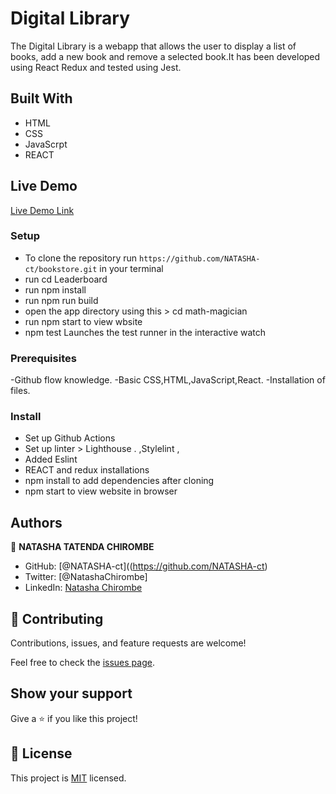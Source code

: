 # Digital Library

The Digital Library is a webapp that allows the user to display a list of books, add a new book and remove a selected book.It has been developed using React Redux and tested using Jest.

## Built With

- HTML
- CSS
- JavaScrpt
- REACT

## Live Demo 

[Live Demo Link](https://deft-seahorse-76e953.netlify.app/)

### Setup
- To clone the repository run `https://github.com/NATASHA-ct/bookstore.git` in your terminal
- run cd Leaderboard
- run npm install
- run npm run build
- open the app directory using this >  cd math-magician
- run npm start to view wbsite
- npm test
Launches the test runner in the interactive watch

### Prerequisites
-Github flow knowledge.
-Basic CSS,HTML,JavaScript,React.
-Installation of files.

### Install
- Set up Github Actions
- Set up linter > Lighthouse .
,Stylelint ,
- Added Eslint
- REACT and redux installations
- npm install to add dependencies after cloning
- npm start to view website in browser


## Authors

👤 **NATASHA TATENDA CHIROMBE**

- GitHub: [@NATASHA-ct]((https://github.com/NATASHA-ct)
- Twitter: [@NatashaChirombe]
- LinkedIn: [Natasha Chirombe](linkedin.com/in/natasha-chirombe-1531aa17b)


## 🤝 Contributing

Contributions, issues, and feature requests are welcome!

Feel free to check the [issues page](../../issues/).

## Show your support

Give a ⭐️ if you like this project!

## 📝 License

This project is [MIT](./MIT.md) licensed.
